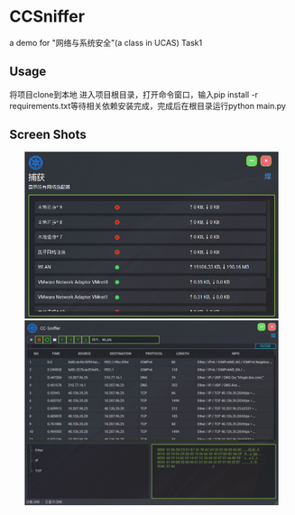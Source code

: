 # CCSniffer
a demo for "网络与系统安全"(a class in UCAS) Task1
## Usage
将项目clone到本地
进入项目根目录，打开命令窗口，输入pip install -r requirements.txt等待相关依赖安装完成，完成后在根目录运行python main.py

## Screen Shots

<p align = "center">    
<img  src="./screenshots/pic1.PNG" width="450" />
<img  src="./screenshots/pic2.PNG" width="450" />
</p>

